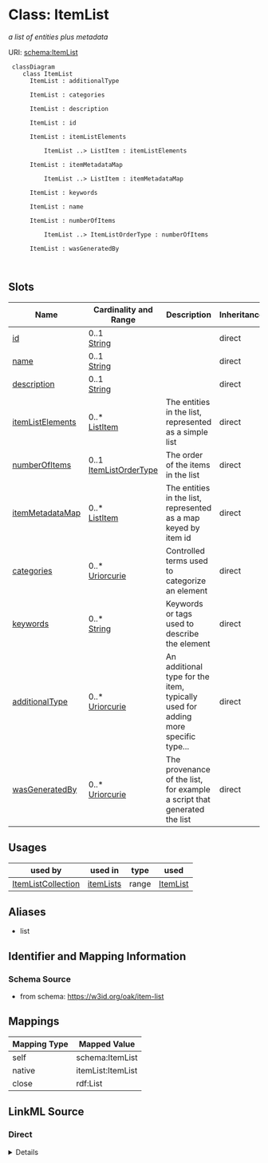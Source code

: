# Class: ItemList
_a list of entities plus metadata_




URI: [schema:ItemList](http://schema.org/ItemList)



```{mermaid}
 classDiagram
    class ItemList
      ItemList : additionalType
        
      ItemList : categories
        
      ItemList : description
        
      ItemList : id
        
      ItemList : itemListElements
        
          ItemList ..> ListItem : itemListElements
        
      ItemList : itemMetadataMap
        
          ItemList ..> ListItem : itemMetadataMap
        
      ItemList : keywords
        
      ItemList : name
        
      ItemList : numberOfItems
        
          ItemList ..> ItemListOrderType : numberOfItems
        
      ItemList : wasGeneratedBy
        
      
```




<!-- no inheritance hierarchy -->


## Slots

| Name | Cardinality and Range | Description | Inheritance |
| ---  | --- | --- | --- |
| [id](id.md) | 0..1 <br/> [String](String.md) |  | direct |
| [name](name.md) | 0..1 <br/> [String](String.md) |  | direct |
| [description](description.md) | 0..1 <br/> [String](String.md) |  | direct |
| [itemListElements](itemListElements.md) | 0..* <br/> [ListItem](ListItem.md) | The entities in the list, represented as a simple list | direct |
| [numberOfItems](numberOfItems.md) | 0..1 <br/> [ItemListOrderType](ItemListOrderType.md) | The order of the items in the list | direct |
| [itemMetadataMap](itemMetadataMap.md) | 0..* <br/> [ListItem](ListItem.md) | The entities in the list, represented as a map keyed by item id | direct |
| [categories](categories.md) | 0..* <br/> [Uriorcurie](Uriorcurie.md) | Controlled terms used to categorize an element | direct |
| [keywords](keywords.md) | 0..* <br/> [String](String.md) | Keywords or tags used to describe the element | direct |
| [additionalType](additionalType.md) | 0..* <br/> [Uriorcurie](Uriorcurie.md) | An additional type for the item, typically used for adding more specific type... | direct |
| [wasGeneratedBy](wasGeneratedBy.md) | 0..* <br/> [Uriorcurie](Uriorcurie.md) | The provenance of the list, for example a script that generated the list | direct |





## Usages

| used by | used in | type | used |
| ---  | --- | --- | --- |
| [ItemListCollection](ItemListCollection.md) | [itemLists](itemLists.md) | range | [ItemList](ItemList.md) |




## Aliases


* list



## Identifier and Mapping Information







### Schema Source


* from schema: https://w3id.org/oak/item-list





## Mappings

| Mapping Type | Mapped Value |
| ---  | ---  |
| self | schema:ItemList |
| native | itemList:ItemList |
| close | rdf:List |





## LinkML Source

<!-- TODO: investigate https://stackoverflow.com/questions/37606292/how-to-create-tabbed-code-blocks-in-mkdocs-or-sphinx -->

### Direct

<details>
```yaml
name: ItemList
description: a list of entities plus metadata
from_schema: https://w3id.org/oak/item-list
aliases:
- list
close_mappings:
- rdf:List
rank: 1000
attributes:
  id:
    name: id
    description: The identifier of the list
    comments:
    - this is optional and hence declared as an identifier
    from_schema: https://w3id.org/oak/item-list
    rank: 1000
    range: uriorcurie
  name:
    name: name
    description: The name of the list
    examples:
    - description: mTOR-pathway
    - description: my-shopping-list
    from_schema: https://w3id.org/oak/item-list
    rank: 1000
    range: string
    recommended: true
  description:
    name: description
    description: A description of the list
    examples:
    - description: A list of genes in the mTOR pathway
    - description: A list of items to buy at the supermarket
    from_schema: https://w3id.org/oak/item-list
    rank: 1000
    range: string
    recommended: true
  itemListElements:
    name: itemListElements
    description: The entities in the list, represented as a simple list
    from_schema: https://w3id.org/oak/item-list
    rank: 1000
    singular_name: itemListElement
    slot_uri: schema:itemListElement
    multivalued: true
    range: ListItem
    inlined: false
  numberOfItems:
    name: numberOfItems
    description: The order of the items in the list
    from_schema: https://w3id.org/oak/item-list
    rank: 1000
    slot_uri: schema:numberOfItems
    range: ItemListOrderType
  itemMetadataMap:
    name: itemMetadataMap
    description: The entities in the list, represented as a map keyed by item id
    from_schema: https://w3id.org/oak/item-list
    rank: 1000
    multivalued: true
    range: ListItem
    inlined: true
  categories:
    name: categories
    description: Controlled terms used to categorize an element.
    comments:
    - if you wish to use uncontrolled terms or terms that lack identifiers then use
      the keywords element
    from_schema: https://w3id.org/oak/item-list
    rank: 1000
    singular_name: category
    slot_uri: dcterms:subject
    multivalued: true
    range: uriorcurie
  keywords:
    name: keywords
    description: Keywords or tags used to describe the element
    from_schema: https://w3id.org/oak/item-list
    rank: 1000
    singular_name: keyword
    slot_uri: schema:keywords
    multivalued: true
    range: string
  additionalType:
    name: additionalType
    description: An additional type for the item, typically used for adding more specific
      types from external vocabularies in microdata syntax. This is a relationship
      between something and a class that the thing is in. In RDFa syntax, it is better
      to use the native RDFa syntax - the 'typeof' attribute - for multiple types.
      Schema.org tools may have only weaker understanding of extra types, in particular
      those defined externally.
    from_schema: https://w3id.org/oak/item-list
    rank: 1000
    slot_uri: schema:additionalType
    multivalued: true
    range: uriorcurie
  wasGeneratedBy:
    name: wasGeneratedBy
    description: The provenance of the list, for example a script that generated the
      list
    from_schema: https://w3id.org/oak/item-list
    rank: 1000
    slot_uri: prov:wasGeneratedBy
    multivalued: true
    range: uriorcurie
class_uri: schema:ItemList

```
</details>

### Induced

<details>
```yaml
name: ItemList
description: a list of entities plus metadata
from_schema: https://w3id.org/oak/item-list
aliases:
- list
close_mappings:
- rdf:List
rank: 1000
attributes:
  id:
    name: id
    description: The identifier of the list
    comments:
    - this is optional and hence declared as an identifier
    from_schema: https://w3id.org/oak/item-list
    rank: 1000
    alias: id
    owner: ItemList
    domain_of:
    - ItemList
    - Thing
    range: uriorcurie
  name:
    name: name
    description: The name of the list
    examples:
    - description: mTOR-pathway
    - description: my-shopping-list
    from_schema: https://w3id.org/oak/item-list
    rank: 1000
    alias: name
    owner: ItemList
    domain_of:
    - ItemList
    - Thing
    range: string
    recommended: true
  description:
    name: description
    description: A description of the list
    examples:
    - description: A list of genes in the mTOR pathway
    - description: A list of items to buy at the supermarket
    from_schema: https://w3id.org/oak/item-list
    rank: 1000
    alias: description
    owner: ItemList
    domain_of:
    - ItemList
    - Thing
    range: string
    recommended: true
  itemListElements:
    name: itemListElements
    description: The entities in the list, represented as a simple list
    from_schema: https://w3id.org/oak/item-list
    rank: 1000
    singular_name: itemListElement
    slot_uri: schema:itemListElement
    multivalued: true
    alias: itemListElements
    owner: ItemList
    domain_of:
    - ItemList
    range: ListItem
    inlined: false
  numberOfItems:
    name: numberOfItems
    description: The order of the items in the list
    from_schema: https://w3id.org/oak/item-list
    rank: 1000
    slot_uri: schema:numberOfItems
    alias: numberOfItems
    owner: ItemList
    domain_of:
    - ItemList
    range: ItemListOrderType
  itemMetadataMap:
    name: itemMetadataMap
    description: The entities in the list, represented as a map keyed by item id
    from_schema: https://w3id.org/oak/item-list
    rank: 1000
    multivalued: true
    alias: itemMetadataMap
    owner: ItemList
    domain_of:
    - ItemList
    range: ListItem
    inlined: true
  categories:
    name: categories
    description: Controlled terms used to categorize an element.
    comments:
    - if you wish to use uncontrolled terms or terms that lack identifiers then use
      the keywords element
    from_schema: https://w3id.org/oak/item-list
    rank: 1000
    singular_name: category
    slot_uri: dcterms:subject
    multivalued: true
    alias: categories
    owner: ItemList
    domain_of:
    - ItemList
    range: uriorcurie
  keywords:
    name: keywords
    description: Keywords or tags used to describe the element
    from_schema: https://w3id.org/oak/item-list
    rank: 1000
    singular_name: keyword
    slot_uri: schema:keywords
    multivalued: true
    alias: keywords
    owner: ItemList
    domain_of:
    - ItemList
    range: string
  additionalType:
    name: additionalType
    description: An additional type for the item, typically used for adding more specific
      types from external vocabularies in microdata syntax. This is a relationship
      between something and a class that the thing is in. In RDFa syntax, it is better
      to use the native RDFa syntax - the 'typeof' attribute - for multiple types.
      Schema.org tools may have only weaker understanding of extra types, in particular
      those defined externally.
    from_schema: https://w3id.org/oak/item-list
    rank: 1000
    slot_uri: schema:additionalType
    multivalued: true
    alias: additionalType
    owner: ItemList
    domain_of:
    - ItemList
    range: uriorcurie
  wasGeneratedBy:
    name: wasGeneratedBy
    description: The provenance of the list, for example a script that generated the
      list
    from_schema: https://w3id.org/oak/item-list
    rank: 1000
    slot_uri: prov:wasGeneratedBy
    multivalued: true
    alias: wasGeneratedBy
    owner: ItemList
    domain_of:
    - ItemList
    range: uriorcurie
class_uri: schema:ItemList

```
</details>